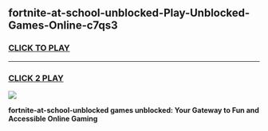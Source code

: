
## fortnite-at-school-unblocked-Play-Unblocked-Games-Online-c7qs3
<h3>
<a href="https://premium76.site?title=fortnite-at-school-unblocked&ref=25A">CLICK TO PLAY</a></h3>
<hr>

<h3>
<a href="https://premium76.site?title=fortnite-at-school-unblocked&ref=25A">CLICK 2 PLAY</a>
  
</h3>

<a href="https://premium76.site?title=fortnite-at-school-unblocked&ref=25A"><img src="https://clearcache.store/games.png"></a>


**fortnite-at-school-unblocked games unblocked: Your Gateway to Fun and Accessible Online Gaming**
